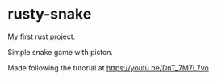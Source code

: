 # rusty-snake

My first rust project.

Simple snake game with piston.

Made following the tutorial at <https://youtu.be/DnT_7M7L7vo>

